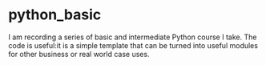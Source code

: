 # python_basic
I am recording a series of basic and intermediate Python course I take. The code is useful:it is a simple template that can be turned into useful modules for other business or real world case uses.
